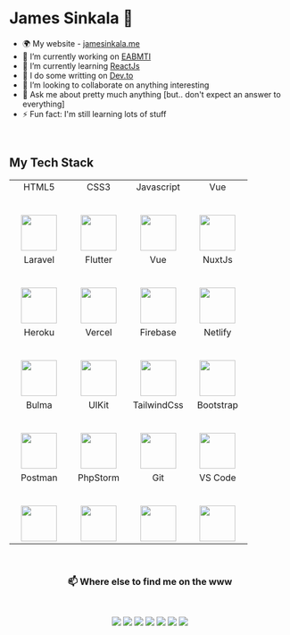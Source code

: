 # James Sinkala 👊

- 🌍 My website - [jamesinkala.me](https://jamesinkala.me)
- 🔭 I’m currently working on [EABMTI](#)
- 🌱 I’m currently learning [ReactJs](https://reactjs.org)
- 📝 I do some writting on [Dev.to](https://dev.to/xinnks)
- 👯 I’m looking to collaborate on anything interesting
- 💬 Ask me about pretty much anything [but.. don't expect an answer to everything]
- ⚡ Fun fact: I'm still learning lots of stuff

<br>

## My Tech Stack

<table>
  <tbody>
    <tr valign="top">
      <td width="25%" align="center">
        <span>HTML5</span><br><br><br>
        <img height="64px" src="https://cdn.svgporn.com/logos/html-5.svg">
      </td>
      <td width="25%" align="center">
        <span>CSS3</span><br><br><br>
        <img height="64px" src="https://cdn.svgporn.com/logos/css-3.svg">
      </td>
      <td width="25%" align="center">
        <span>Javascript</span><br><br><br>
        <img height="64px" src="https://cdn.svgporn.com/logos/javascript.svg">
      </td>
      <td width="25%" align="center">
        <span>Vue</span><br><br><br>
        <img height="64px" src="https://cdn.svgporn.com/logos/php.svg">
      </td>
    </tr>
    <tr valign="top">
      <td width="25%" align="center">
        <span>Laravel</span><br><br><br>
        <img height="64px" src="https://cdn.svgporn.com/logos/laravel.svg">
      </td>
      <td width="25%" align="center">
        <span>Flutter</span><br><br><br>
        <img height="64px" src="https://cdn.svgporn.com/logos/flutter.svg">
      </td>
      <td width="25%" align="center">
        <span>Vue</span><br><br><br>
        <img height="64px" src="https://cdn.svgporn.com/logos/vue.svg">
      </td>
      <td width="25%" align="center">
        <span>NuxtJs</span><br><br><br>
        <img height="64px" src="https://cdn.svgporn.com/logos/nuxt-icon.svg">
      </td>
    </tr>
    <tr valign="top">
      <td width="25%" align="center">
        <span>Heroku</span><br><br><br>
        <img height="64px" src="https://cdn.svgporn.com/logos/heroku-icon.svg">
      </td>
      <td width="25%" align="center">
        <span>Vercel</span><br><br><br>
        <img height="64px" src="https://cdn.svgporn.com/logos/now.svg">
      </td>
      <td width="25%" align="center">
        <span>Firebase</span><br><br><br>
        <img height="64px" src="https://cdn.svgporn.com/logos/firebase.svg">
      </td>
      <td width="25%" align="center">
        <span>Netlify</span><br><br><br>
        <img height="64px" src="https://cdn.svgporn.com/logos/netlify.svg">
      </td>
    </tr>
    <tr valign="top">
      <td width="25%" align="center">
        <span>Bulma</span><br><br><br>
        <img height="64px" src="https://cdn.svgporn.com/logos/bulma.svg">
      </td>
      <td width="25%" align="center">
        <span>UIKit</span><br><br><br>
        <img height="64px" src="https://cdn.svgporn.com/logos/uikit.svg">
      </td>
      <td width="25%" align="center">
        <span>TailwindCss</span><br><br><br>
        <img height="64px" src="https://cdn.svgporn.com/logos/tailwindcss-icon.svg">
      </td>
      <td width="25%" align="center">
        <span>Bootstrap</span><br><br><br>
        <img height="64px" src="https://cdn.svgporn.com/logos/bootstrap.svg">
      </td>
    </tr>
    <tr valign="top">
      <td width="25%" align="center">
        <span>Postman</span><br><br><br>
        <img height="64px" src="https://cdn.svgporn.com/logos/postman.svg">
      </td>
      <td width="25%" align="center">
        <span>PhpStorm</span><br><br><br>
        <img height="64px" src="https://cdn.svgporn.com/logos/phpstorm.svg">
      </td>
      <td width="25%" align="center">
        <span>Git</span><br><br><br>
        <img height="64px" src="https://cdn.svgporn.com/logos/git-icon.svg">
      </td>
      <td width="25%" align="center">
        <span>VS Code</span><br><br><br>
        <img height="64px" src="https://cdn.svgporn.com/logos/visual-studio-code.svg">
      </td>
    </tr>
  </tbody>
</table>

<br>

<h3 align="center">📫 Where else to find me on the www</h3>
<br />
<p align="center">
<a href="mailto:jamescsinkala@gmail.com"><img src="https://img.shields.io/badge/gmail-%2307107A.svg?&style=for-the-badge&logo=gmail&logoColor=gold"/></a> <a href="https://dev.to/xinnks" target="_blank"><img src="https://img.shields.io/badge/dev.to-%2307107A.svg?&style=for-the-badge&logo=dev.to&logoColor=white"/></a> <a href="https://codepen.io/xinnks" target="_blank"><img src="https://img.shields.io/badge/codepen-%23000000.svg?&style=for-the-badge&logo=codepen&logoColor=white"/></a> <a href="https://www.linkedin.com/in/jamesinkala/" target="_blank"><img src="https://img.shields.io/badge/linkedin-%230077B5.svg?&style=for-the-badge&logo=linkedin&logoColor=white"/></a> <a href="https://twitter.com/xinnks" target="_blank"><img src="https://img.shields.io/badge/twitter-%2300ACED.svg?&style=for-the-badge&logo=twitter&logoColor=white"/></a> <a href="https://www.behance.net/jamessinkala" target="_blank"><img src="https://img.shields.io/badge/behance-%23053EFF.svg?&style=for-the-badge&logo=behance&logoColor=white"/></a> <a href="https://dribbble.com/xinnks" target="_blank"><img src="https://img.shields.io/badge/dribbble-%23EA4C89.svg?&style=for-the-badge&logo=dribbble&logoColor=white"/></a>
</p>

<!-- 
[![James' github stats](https://github-readme-stats.vercel.app/api?username=xinnks&show_icons=true&icon_color=a47100&title_color=a47100&text_color=fff&bg_color=050c5f&include_all_commits=true)](https://github.com/anuraghazra/github-readme-stats) [![Top Langs](https://github-readme-stats.vercel.app/api/top-langs/?username=xinnks)](https://github.com/anuraghazra/github-readme-stats)
-->
